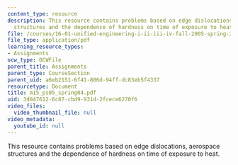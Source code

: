 ```yaml
---
content_type: resource
description: This resource contains problems based on edge dislocations, aerospace
  structures and the dependence of hardness on time of exposure to heat.
file: /courses/16-01-unified-engineering-i-ii-iii-iv-fall-2005-spring-2006/3d8476126c87cbd9931d2fcece6270f6_m15_ps05_spring04.pdf
file_type: application/pdf
learning_resource_types:
- Assignments
ocw_type: OCWFile
parent_title: Assignments
parent_type: CourseSection
parent_uid: a6eb2151-6f41-806d-94ff-dc83eb5f4337
resourcetype: Document
title: m15_ps05_spring04.pdf
uid: 3d847612-6c87-cbd9-931d-2fcece6270f6
video_files:
  video_thumbnail_file: null
video_metadata:
  youtube_id: null
---
```

This resource contains problems based on edge dislocations, aerospace structures and the dependence of hardness on time of exposure to heat.

